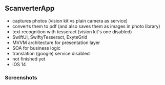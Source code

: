 ## ScanverterApp

* captures photos (vision kit vs plain camera as service) 
* converts them to pdf (and also saves them as images in photo library) 
* text recognition with tesseract (vision kit's one disabled)
* SwiftUI, SwiftyTesseract, ExyteGrid
* MVVM architecture for presentation layer
* SOA for business logic
* translation (google) service disabled
* not finished yet
* iOS 14

### Screenshots

